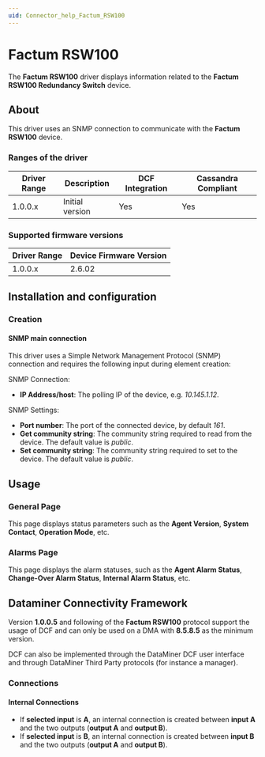 ```yaml
---
uid: Connector_help_Factum_RSW100
---
```


# Factum RSW100

The **Factum RSW100** driver displays information related to the **Factum RSW100 Redundancy Switch** device.

## About

This driver uses an SNMP connection to communicate with the **Factum RSW100** device.

### Ranges of the driver

| **Driver Range** | **Description** | **DCF Integration** | **Cassandra Compliant** |
|------------------|-----------------|---------------------|-------------------------|
| 1.0.0.x          | Initial version | Yes                 | Yes                     |

### Supported firmware versions

| **Driver Range** | **Device Firmware Version** |
|------------------|-----------------------------|
| 1.0.0.x          | 2.6.02                      |

## Installation and configuration

### Creation

#### SNMP main connection

This driver uses a Simple Network Management Protocol (SNMP) connection and requires the following input during element creation:

SNMP Connection:

- **IP Address/host**: The polling IP of the device, e.g. *10.145.1.12*.

SNMP Settings:

- **Port number**: The port of the connected device, by default *161*.
- **Get community string**: The community string required to read from the device. The default value is *public*.
- **Set community string**: The community string required to set to the device. The default value is *public*.

## Usage

### General Page

This page displays status parameters such as the **Agent Version**, **System Contact**, **Operation Mode**, etc.

### Alarms Page

This page displays the alarm statuses, such as the **Agent Alarm Status**, **Change-Over Alarm Status**, **Internal Alarm Status**, etc.

## Dataminer Connectivity Framework

Version **1.0.0.5** and following of the **Factum RSW100** protocol support the usage of DCF and can only be used on a DMA with **8.5.8.5** as the minimum version.

DCF can also be implemented through the DataMiner DCF user interface and through DataMiner Third Party protocols (for instance a manager).

### Connections

#### Internal Connections

- If **selected input** is **A**, an internal connection is created between **input A** and the two outputs (**output A** and **output B**).
- If **selected input** is **B**, an internal connection is created between **input B** and the two outputs (**output A** and **output B**).
